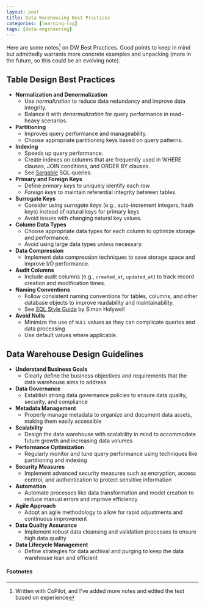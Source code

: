 ```yaml
---
layout: post
title: Data Warehousing Best Practices
categories: [learning-log]
tags: [data-engineering]
---
```


Here are some notes[^1] on DW Best Practices. Good points to keep in mind but admittedly warrants more concrete examples and unpacking (more in the future, so this could be an evolving note).

## Table Design Best Practices

- **Normalization and Denormalization**
    - Use *normalization* to reduce data redundancy and improve data integrity. 
    - Balance it with *denormalization* for query performance in read-heavy scenarios.
- **Partitioning**
    - Improves query performance and manageability.
    - Choose appropriate partitioning keys based on query patterns.
- **Indexing** 
    - Speeds up query performance.
    - Create indexes on columns that are frequently used in WHERE clauses, JOIN conditions, and ORDER BY clauses.
    - See [Sargable](https://en.wikipedia.org/wiki/Sargable) SQL queries.
- **Primary and Foreign Keys**
    - Define *primary keys* to uniquely identify each row
    - *Foreign keys* to maintain referential integrity between tables.
- **Surrogate Keys**
    - Consider using *surrogate keys* (e.g., auto-increment integers, hash keys) instead of natural keys for primary keys
    - Avoid issues with changing natural key values.
- **Column Data Types**
    - Choose appropriate data types for each column to optimize storage and performance.
    - Avoid using large data types unless necessary.
- **Data Compression** 
    - Implement data compression techniques to save storage space and improve I/O performance.
- **Audit Columns**
    - Include audit columns (e.g., `created_at`, `updated_at`) to track record creation and modification times.
- **Naming Conventions**
    - Follow consistent naming conventions for tables, columns, and other database objects to improve readability and maintainability.
    - See [SQL Style Guide](https://www.sqlstyle.guide/) by Simon Holywell
- **Avoid Nulls**
    - Minimize the use of `NULL` values as they can complicate queries and data processing
    - Use default values where applicable.


## Data Warehouse Design Guidelines

- **Understand Business Goals**
    - Clearly define the business objectives and requirements that the data warehouse aims to address
- **Data Governance**
    - Establish strong data governance policies to ensure data quality, security, and compliance
- **Metadata Management**
    - Properly manage metadata to organize and document data assets, making them easily accessible
- **Scalability**
    - Design the data warehouse with scalability in mind to accommodate future growth and increasing data volumes
- **Performance Optimization**
    - Regularly monitor and tune query performance using techniques like partitioning and indexing
- **Security Measures**
    - Implement advanced security measures such as encryption, access control, and authentication to protect sensitive information
- **Automation**
    - Automate processes like data transformation and model creation to reduce manual errors and improve efficiency
- **Agile Approach**
    - Adopt an agile methodology to allow for rapid adjustments and continuous improvement
- **Data Quality Assurance**
    - Implement robust data cleansing and validation processes to ensure high data quality
- **Data Lifecycle Management**
    - Define strategies for data archival and purging to keep the data warehouse lean and efficient

#### Footnotes
[^1]: Written with CoPilot, and I've added more notes and edited the text based on experience

